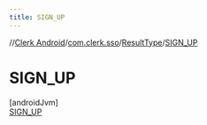```yaml
---
title: SIGN_UP
---
```

//[Clerk Android](../../../../index.html)/[com.clerk.sso](../../index.html)/[ResultType](../index.html)/[SIGN_UP](index.html)



# SIGN_UP



[androidJvm]\
[SIGN_UP](index.html)


